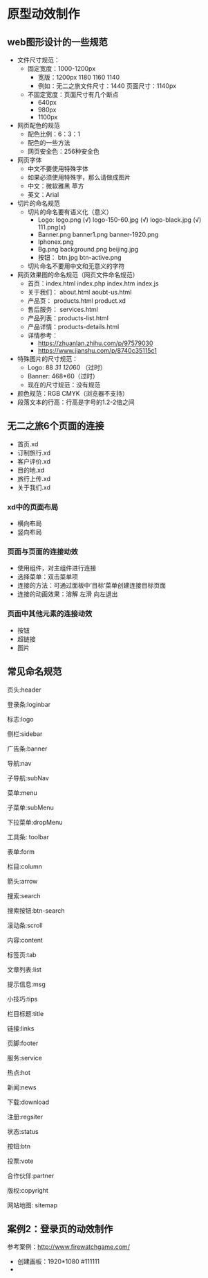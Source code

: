 # 原型动效制作

## web图形设计的一些规范

- 文件尺寸规范：
  - 固定宽度：1000-1200px
    - 宽版：1200px  1180  1160  1140
    - 例如：无二之旅文件尺寸：1440  页面尺寸：1140px
  - 不固定宽度：页面尺寸有几个断点
    - 640px
    - 980px
    - 1100px
- 网页配色的规范
  - 配色比例：6：3：1
  - 配色的一些方法
  - 网页安全色：256种安全色
- 网页字体
  - 中文不要使用特殊字体
  - 如果必须使用特殊字，那么请做成图片
  - 中文：微软雅黑   苹方
  - 英文：Arial  
- 切片的命名规范
  - 切片的命名要有语义化（意义）
    - Logo:   logo.png  (√)     logo-150-60.jpg (√)  logo-black.jpg (√)    111.png(x)
    - Banner.png   banner1.png banner-1920.png
    - Iphonex.png
    - Bg.png  background.png   beijing.jpg 
    - 按钮： btn.jpg btn-active.png
  - 切片命名不要用中文和无意义的字符
- 网页效果图的命名规范（网页文件命名规范）
  - 首页：index.html   index.php  index.htm  index.js
  - 关于我们： about.html   aoubt-us.html  
  - 产品页： products.html  product.xd
  - 售后服务： services.html
  - 产品列表：products-list.html
  - 产品详情：products-details.html
  - 详情参考：
    - https://zhuanlan.zhihu.com/p/97579030
    - https://www.jianshu.com/p/8740c35115c1
- 特殊图片的尺寸规范：
  - Logo: 88 *31  120*60 （过时）
  - Banner: 468*60（过时）
  - 现在的尺寸规范：没有规范
- 颜色规范：RGB   CMYK（浏览器不支持）
- 段落文本的行高：行高是字号的1.2-2倍之间

## 无二之旅6个页面的连接

- 首页.xd
- 订制旅行.xd
- 客户评价.xd
- 目的地.xd
- 旅行上传.xd
- 关于我们.xd

### xd中的页面布局

- 横向布局
- 竖向布局

### 页面与页面的连接动效

- 使用组件，对主组件进行连接
- 选择菜单：双击菜单项
- 连接的方法：可通过面板中‘目标’菜单创建连接目标页面
- 连接的动画效果：溶解  左滑  向左退出

### 页面中其他元素的连接动效

- 按钮
- 超链接
- 图片

## 常见命名规范

页头:header

登录条:loginbar

标志:logo

侧栏:sidebar

广告条:banner

导航:nav

子导航:subNav

菜单:menu

子菜单:subMenu

下拉菜单:dropMenu

工具条: toolbar

表单:form

栏目:column

箭头:arrow

搜索:search

搜索按钮:btn-search

滚动条:scroll

内容:content

标签页:tab

文章列表:list

提示信息:msg

小技巧:tips

栏目标题:title

链接:links

页脚:footer

服务:service

热点:hot

新闻:news

下载:download

注册:regsiter

状态:status

按钮:btn

投票:vote

合作伙伴:partner

版权:copyright

网站地图: sitemap

## 案例2：登录页的动效制作

参考案例：http://www.firewatchgame.com/

- 创建画板：1920*1080   #111111 
- 